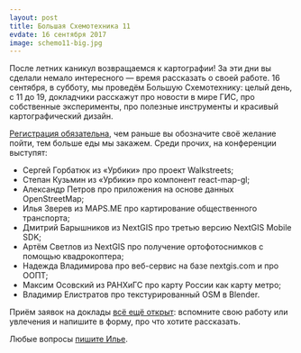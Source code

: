 ```yaml
---
layout: post
title: Большая Схемотехника 11
evdate: 16 сентября 2017
image: schemo11-big.jpg
---
```

После летних каникул возвращаемся к картографии! За эти дни вы сделали немало интересного &mdash; время
рассказать о своей работе. 16 сентября, в субботу, мы проведём Большую Схемотехнику: целый день, с 11 до 19,
докладчики расскажут про новости в мире ГИС, про собственные эксперименты, про полезные инструменты
и красивый картографический дизайн.

[Регистрация обязательна](https://corp.mail.ru/ru/press/events/368/), чем раньше вы обозначите своё желание
пойти, тем больше еды мы закажем.  Среди прочих, на конференции выступят:

* Сергей Горбатюк из «Урбики» про проект Walkstreets;
* Степан Кузьмин из «Урбики» про компонент react-map-gl;
* Александр Петров про приложения на основе данных OpenStreetMap;
* Илья Зверев из MAPS.ME про картирование общественного транспорта;
* Дмитрий Барышников из NextGIS про третью версию NextGIS Mobile SDK;
* Артём Светлов из NextGIS про получение ортофотоснимков с помощью квадрокоптера;
* Надежда Владимирова про веб-сервис на базе nextgis.com и про ООПТ;
* Максим Осовский из РАНХиГС про карту России как карту метро;
* Владимир Елистратов про текстурированный OSM в Blender.

Приём заявок на доклады
[всё ещё открыт](https://docs.google.com/forms/d/e/1FAIpQLSfULus84muEi3gsd4gi9vBl7lNK1KRziyw5KCXyrd3jFYR19A/viewform?usp=sf_link):
вспомните свою работу или увлечения и напишите в форму, про что хотите рассказать.

Любые вопросы [пишите Илье](mailto:ilya@zverev.info).
